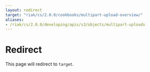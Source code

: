 ```yaml
---
layout: redirect
target: "riak/cs/2.0.0/cookbooks/multipart-upload-overview/"
aliases:
- /riak/cs/2.0.0/developing/apis/s3/objects/multipart-uploads
---
```


# Redirect

This page will redirect to `target`.
